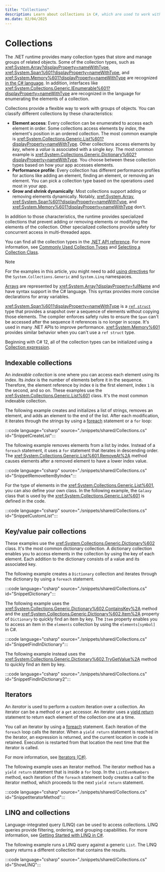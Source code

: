 ```yaml
---
title: "Collections"
description: Learn about collections in C#, which are used to work with groups of objects. Collections have different characteristics regarding adding and removing elements, modifying elements, and enumerating the collection elements.
ms.date: 02/04/2025
---
```

# Collections

The .NET runtime provides many collection types that store and manage groups of related objects. Some of the collection types, such as <xref:System.Array?displayProperty=nameWithType>, <xref:System.Span%601?displayProperty=nameWithType>, and <xref:System.Memory%601?displayProperty=nameWithType> are recognized [in the C# language](./built-in-types.md). In addition, interfaces like <xref:System.Collections.Generic.IEnumerable%601?displayProperty=nameWithType> are recognized in the language for enumerating the elements of a collection.

Collections provide a flexible way to work with groups of objects. You can classify different collections by these characteristics:

- **Element access**: Every collection can be enumerated to access each element in order. Some collections access elements by *index*, the element's position in an ordered collection. The most common example is <xref:System.Collections.Generic.List%601?displayProperty=nameWithType>. Other collections access elements by *key*, where a *value* is associated with a single *key*. The most common example is <xref:System.Collections.Generic.Dictionary%602?displayProperty=nameWithType>. You choose between these collection types based on how your app accesses elements.
- **Performance profile**: Every collection has different performance profiles for actions like adding an element, finding an element, or removing an element. You can pick a collection type based on the operations used most in your app.
- **Grow and shrink dynamically**: Most collections support adding or removing elements dynamically. Notably, <xref:System.Array>, <xref:System.Span%601?displayProperty=nameWithType>, and <xref:System.Memory%601?displayProperty=nameWithType> don't.

In addition to those characteristics, the runtime provides specialized collections that prevent adding or removing elements or modifying the elements of the collection. Other specialized collections provide safety for concurrent access in multi-threaded apps.

You can find all the collection types in the [.NET API reference](/dotnet/api/?term=collection). For more information, see [Commonly Used Collection Types](../../../standard/collections/commonly-used-collection-types.md) and [Selecting a Collection Class](../../../standard/collections/selecting-a-collection-class.md).

> [!NOTE]
> For the examples in this article, you might need to add [using directives](../keywords/using-directive.md) for the `System.Collections.Generic` and `System.Linq` namespaces.

[Arrays](./arrays.md) are represented by <xref:System.Array?displayProperty=fullName> and have syntax support in the C# language. This syntax provides more concise declarations for array variables.

<xref:System.Span%601?displayProperty=nameWithType> is a [`ref struct`](./ref-struct.md) type that provides a snapshot over a sequence of elements without copying those elements. The compiler enforces safety rules to ensure the `Span` can't be accessed after the sequence it references is no longer in scope. It's used in many .NET APIs to improve performance. <xref:System.Memory%601> provides similar behavior when you can't use a `ref struct` type.

Beginning with C# 12, all of the collection types can be initialized using a [Collection expression](../operators/collection-expressions.md).

## Indexable collections

An *indexable collection* is one where you can access each element using its index. Its *index* is the number of elements before it in the sequence. Therefore, the element reference by index `0` is the first element, index `1` is the second, and so on. These examples use the <xref:System.Collections.Generic.List%601> class. It's the most common indexable collection.

The following example creates and initializes a list of strings, removes an element, and adds an element to the end of the list. After each modification, it iterates through the strings by using a [foreach](../statements/iteration-statements.md#the-foreach-statement) statement or a `for` loop:

:::code language="csharp" source="./snippets/shared/Collections.cs" id="SnippetCreateList":::

The following example removes elements from a list by index. Instead of a `foreach` statement, it uses a `for` statement that iterates in descending order. The <xref:System.Collections.Generic.List%601.RemoveAt%2A> method causes elements after a removed element to have a lower index value.

:::code language="csharp" source="./snippets/shared/Collections.cs" id="SnippetRemoveItemByIndex":::

For the type of elements in the <xref:System.Collections.Generic.List%601>, you can also define your own class. In the following example, the `Galaxy` class that is used by the <xref:System.Collections.Generic.List%601> is defined in the code.

:::code language="csharp" source="./snippets/shared/Collections.cs" id="SnippetCustomList":::

## Key/value pair collections

These examples use the <xref:System.Collections.Generic.Dictionary%602> class. It's the most common dictionary collection. A dictionary collection enables you to access elements in the collection by using the key of each element. Each addition to the dictionary consists of a value and its associated key.

The following example creates a `Dictionary` collection and iterates through the dictionary by using a `foreach` statement.

:::code language="csharp" source="./snippets/shared/Collections.cs" id="SnippetDictionary":::

The following example uses the <xref:System.Collections.Generic.Dictionary%602.ContainsKey%2A> method and the <xref:System.Collections.Generic.Dictionary%602.Item%2A> property of `Dictionary` to quickly find an item by key. The `Item` property enables you to access an item in the `elements` collection by using the `elements[symbol]` in C#.

:::code language="csharp" source="./snippets/shared/Collections.cs" id="SnippetFindInDictionary":::

The following example instead uses the <xref:System.Collections.Generic.Dictionary%602.TryGetValue%2A> method to quickly find an item by key.

:::code language="csharp" source="./snippets/shared/Collections.cs" id="SnippetFindInDictionary2":::

## Iterators

An *iterator* is used to perform a custom iteration over a collection. An iterator can be a method or a `get` accessor. An iterator uses a [yield return](../statements/yield.md) statement to return each element of the collection one at a time.

You call an iterator by using a [foreach](../statements/iteration-statements.md#the-foreach-statement) statement. Each iteration of the `foreach` loop calls the iterator. When a `yield return` statement is reached in the iterator, an expression is returned, and the current location in code is retained. Execution is restarted from that location the next time that the iterator is called.

For more information, see [Iterators (C#)](../../programming-guide/concepts/iterators.md).

The following example uses an iterator method. The iterator method has a `yield return` statement that is inside a `for` loop. In the `ListEvenNumbers` method, each iteration of the `foreach` statement body creates a call to the iterator method, which proceeds to the next `yield return` statement.

:::code language="csharp" source="./snippets/shared/Collections.cs" id="SnippetIteratorMethod":::

## LINQ and collections

Language-integrated query (LINQ) can be used to access collections. LINQ queries provide filtering, ordering, and grouping capabilities. For more information, see [Getting Started with LINQ in C#](../../linq/index.md).

The following example runs a LINQ query against a generic `List`. The LINQ query returns a different collection that contains the results.

:::code language="csharp" source="./snippets/shared/Collections.cs" id="ShowLINQ":::
